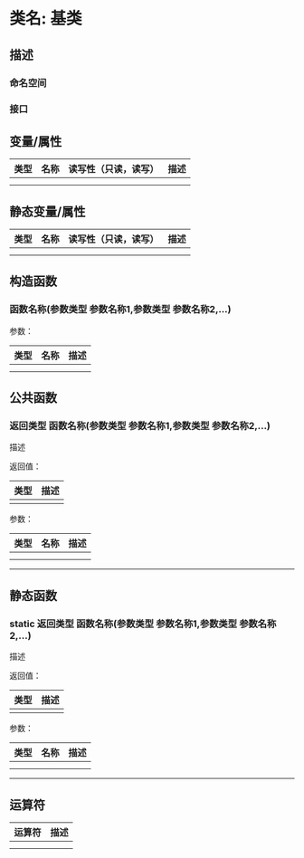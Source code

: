 # 类名: 基类

## 描述



### 命名空间



### 接口



## 变量/属性

| 类型 | 名称 | 读写性（只读，读写） | 描述 |
| ---- | ---- | -------------------- | ---- |
|      |      |                      |      |
|      |      |                      |      |

## 静态变量/属性

| 类型 | 名称 | 读写性（只读，读写） | 描述 |
| ---- | ---- | -------------------- | ---- |
|      |      |                      |      |
|      |      |                      |      |

## 构造函数

### 函数名称(参数类型 参数名称1,参数类型 参数名称2,...)

参数：

| 类型 | 名称 | 描述 |
| ---- | ---- | ---- |
|      |      |      |
|      |      |      |


## 公共函数

### 返回类型 函数名称(参数类型 参数名称1,参数类型 参数名称2,...)

描述

返回值：

| 类型 | 描述 |
| ---- | ---- |
|      |      |

参数：

| 类型 | 名称 | 描述 |
| ---- | ---- | ---- |
|      |      |      |
|      |      |      |

------



## 静态函数

### static 返回类型 函数名称(参数类型 参数名称1,参数类型 参数名称2,...)

描述

返回值：

| 类型 | 描述 |
| ---- | ---- |
|      |      |

参数：

| 类型 | 名称 | 描述 |
| ---- | ---- | ---- |
|      |      |      |
|      |      |      |

------



## 运算符

| 运算符 | 描述 |
| ------ | ---- |
|        |      |
|        |      |